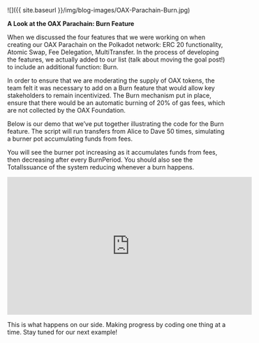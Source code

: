 ﻿---
layout: post
author: OAX Foundation
---

![]({{ site.baseurl }}/img/blog-images/OAX-Parachain-Burn.jpg)

<b>A Look at the OAX Parachain: Burn Feature</b>

When we discussed the four features that we were working on when creating our OAX Parachain on the Polkadot network: ERC 20 functionality, Atomic Swap, Fee Delegation, MultiTransfer. In the process of developing the features, we actually added to our list (talk about moving the goal post!) to include an additional function: Burn.

In order to ensure that we are moderating the supply of OAX tokens, the team felt it was necessary to add on a Burn feature that would allow key stakeholders to remain incentivized. The Burn mechanism put in place, ensure that there would be an automatic burning of 20% of gas fees, which are not collected by the OAX Foundation. 

Below is our demo that we’ve put together illustrating the code for the Burn feature. The script will run transfers from Alice to Dave 50 times, simulating a burner pot accumulating funds from fees.

You will see the burner pot increasing as it accumulates funds from fees, then decreasing after every BurnPeriod. You should also see the TotalIssuance of the system reducing whenever a burn happens. 

<iframe width="560" height="315" src="https://www.youtube.com/embed/GNbdXQlpgcc" frameborder="0" allow="accelerometer; autoplay; encrypted-media; gyroscope; picture-in-picture" allowfullscreen></iframe>

This is what happens on our side. Making progress by coding one thing at a time. Stay tuned for our next example!